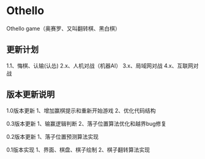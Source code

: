 # Othello
Othello game（奥赛罗、又叫翻转棋、黑白棋）

## 更新计划
1.1、悔棋、认输(认怂)
2.x、人机对战（机器AI）
3.x、局域网对战
4.x、互联网对战

## 版本更新说明

1.0版本更新
1、增加赢棋提示和重新开始游戏
2、优化代码结构

0.3版本更新
1、输赢逻辑判断
2、落子位置算法优化和越界bug修复

0.2版本更新
1、落子位置预测算法实现

0.1版本实现
1、界面、棋盘、棋子绘制
2、棋子翻转算法实现
